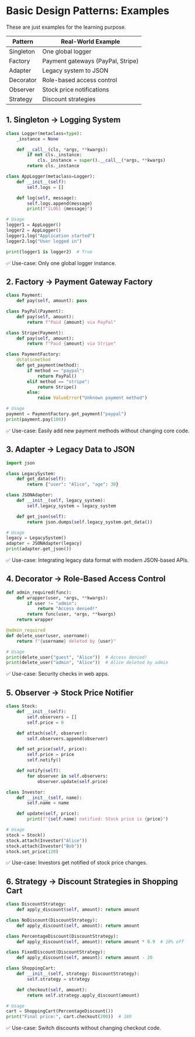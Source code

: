 # Basic Design Patterns: Examples

These are just examples for the learning purpose.

| Pattern   | Real-World Example                |
| --------- | --------------------------------- |
| Singleton | One global logger                 |
| Factory   | Payment gateways (PayPal, Stripe) |
| Adapter   | Legacy system to JSON             |
| Decorator | Role-based access control         |
| Observer  | Stock price notifications         |
| Strategy  | Discount strategies               |


## 1. Singleton → Logging System

```python
class Logger(metaclass=type):
    _instance = None

    def __call__(cls, *args, **kwargs):
        if not cls._instance:
            cls._instance = super().__call__(*args, **kwargs)
        return cls._instance

class AppLogger(metaclass=Logger):
    def __init__(self):
        self.logs = []

    def log(self, message):
        self.logs.append(message)
        print(f"[LOG] {message}")

# Usage
logger1 = AppLogger()
logger2 = AppLogger()
logger1.log("Application started")
logger2.log("User logged in")

print(logger1 is logger2)  # True
```


✅ Use-case: Only one global logger instance.


## 2. Factory → Payment Gateway Factory

```python
class Payment:
    def pay(self, amount): pass

class PayPal(Payment):
    def pay(self, amount):
        return f"Paid {amount} via PayPal"

class Stripe(Payment):
    def pay(self, amount):
        return f"Paid {amount} via Stripe"

class PaymentFactory:
    @staticmethod
    def get_payment(method):
        if method == "paypal":
            return PayPal()
        elif method == "stripe":
            return Stripe()
        else:
            raise ValueError("Unknown payment method")

# Usage
payment = PaymentFactory.get_payment("paypal")
print(payment.pay(100))
```

✅ Use-case: Easily add new payment methods without changing core code.


## 3. Adapter → Legacy Data to JSON

```python
import json

class LegacySystem:
    def get_data(self):
        return {"user": "Alice", "age": 30}

class JSONAdapter:
    def __init__(self, legacy_system):
        self.legacy_system = legacy_system

    def get_json(self):
        return json.dumps(self.legacy_system.get_data())

# Usage
legacy = LegacySystem()
adapter = JSONAdapter(legacy)
print(adapter.get_json())
```

✅ Use-case: Integrating legacy data format with modern JSON-based APIs.


## 4. Decorator → Role-Based Access Control

```python
def admin_required(func):
    def wrapper(user, *args, **kwargs):
        if user != "admin":
            return "Access denied!"
        return func(user, *args, **kwargs)
    return wrapper

@admin_required
def delete_user(user, username):
    return f"{username} deleted by {user}"

# Usage
print(delete_user("guest", "Alice"))  # Access denied!
print(delete_user("admin", "Alice"))  # Alice deleted by admin

```

✅ Use-case: Security checks in web apps.


## 5. Observer → Stock Price Notifier

```python
class Stock:
    def __init__(self):
        self.observers = []
        self.price = 0

    def attach(self, observer):
        self.observers.append(observer)

    def set_price(self, price):
        self.price = price
        self.notify()

    def notify(self):
        for observer in self.observers:
            observer.update(self.price)

class Investor:
    def __init__(self, name):
        self.name = name

    def update(self, price):
        print(f"{self.name} notified: Stock price is {price}")

# Usage
stock = Stock()
stock.attach(Investor("Alice"))
stock.attach(Investor("Bob"))
stock.set_price(120)
```

✅ Use-case: Investors get notified of stock price changes.


## 6. Strategy → Discount Strategies in Shopping Cart

```python
class DiscountStrategy:
    def apply_discount(self, amount): return amount

class NoDiscount(DiscountStrategy):
    def apply_discount(self, amount): return amount

class PercentageDiscount(DiscountStrategy):
    def apply_discount(self, amount): return amount * 0.9  # 10% off

class FixedDiscount(DiscountStrategy):
    def apply_discount(self, amount): return amount - 20

class ShoppingCart:
    def __init__(self, strategy: DiscountStrategy):
        self.strategy = strategy

    def checkout(self, amount):
        return self.strategy.apply_discount(amount)

# Usage
cart = ShoppingCart(PercentageDiscount())
print("Final price:", cart.checkout(200))  # 180
```

✅ Use-case: Switch discounts without changing checkout code.